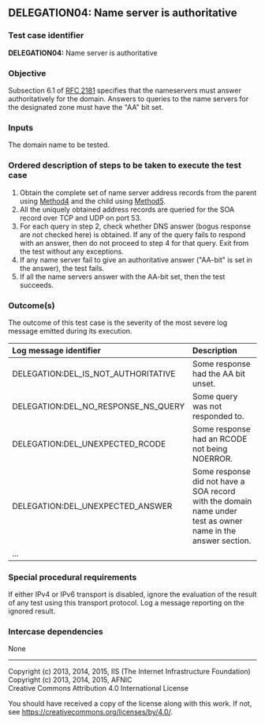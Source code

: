 ## DELEGATION04: Name server is authoritative

### Test case identifier

**DELEGATION04:** Name server is authoritative

### Objective

Subsection 6.1 of [RFC 2181](https://tools.ietf.org/html/rfc2181) specifies
that the nameservers must answer authoritatively for the domain. Answers
to queries to the name servers for the designated zone must have the "AA"
bit set.

### Inputs

The domain name to be tested.

### Ordered description of steps to be taken to execute the test case

1. Obtain the complete set of name server address records from the parent using
   [Method4](../Methods.md) and the child using [Method5](../Methods.md).
2. All the uniquely obtained address records are queried for the SOA record 
   over TCP and UDP on port 53.
3. For each query in step 2, check whether DNS answer (bogus response are not
   checked here) is obtained. If any of the query fails to respond with an
   answer, then do not proceed to step 4 for that query. Exit from the test
   without any exceptions.
4. If any name server fail to give an authoritative answer ("AA-bit" is set
   in the answer), the test fails.
5. If all the name servers answer with the AA-bit set, then the test succeeds.


### Outcome(s)

The outcome of this test case is the severity of the most severe log
message emitted during its execution.

| Log message identifier              | Description    |
|:------------------------------------|:---------------|
| DELEGATION:DEL_IS_NOT_AUTHORITATIVE | Some response had the AA bit unset. |
| DELEGATION:DEL_NO_RESPONSE_NS_QUERY | Some query was not responded to. |
| DELEGATION:DEL_UNEXPECTED_RCODE     | Some response had an RCODE not being NOERROR. |
| DELEGATION:DEL_UNEXPECTED_ANSWER    | Some response did not have a SOA record with the domain name under test as owner name in the answer section. |
| ...                                 | |


### Special procedural requirements

If either IPv4 or IPv6 transport is disabled, ignore the evaluation of the
result of any test using this transport protocol. Log a message reporting
on the ignored result.

### Intercase dependencies

None

-------

Copyright (c) 2013, 2014, 2015, IIS (The Internet Infrastructure Foundation)  
Copyright (c) 2013, 2014, 2015, AFNIC  
Creative Commons Attribution 4.0 International License

You should have received a copy of the license along with this
work.  If not, see <https://creativecommons.org/licenses/by/4.0/>.
